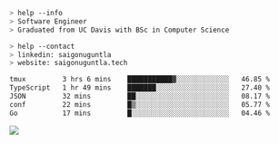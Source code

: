 ```bash
> help --info
> Software Engineer
> Graduated from UC Davis with BSc in Computer Science
```

```bash
> help --contact
> linkedin: saigonuguntla
> website: saigonuguntla.tech
```

<!--START_SECTION:waka-->

```txt
tmux         3 hrs 6 mins    ███████████▓░░░░░░░░░░░░░   46.85 %
TypeScript   1 hr 49 mins    ███████░░░░░░░░░░░░░░░░░░   27.40 %
JSON         32 mins         ██░░░░░░░░░░░░░░░░░░░░░░░   08.17 %
conf         22 mins         █▒░░░░░░░░░░░░░░░░░░░░░░░   05.77 %
Go           17 mins         █░░░░░░░░░░░░░░░░░░░░░░░░   04.46 %
```

<!--END_SECTION:waka-->

![](https://komarev.com/ghpvc/?username=saigonu&color=6A8AFF)
